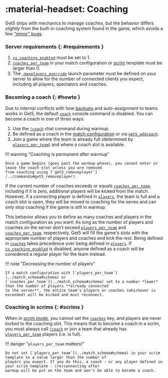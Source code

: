 # :material-headset: Coaching

Get5 ships with mechanics to manage coaches, but the behavior differs _slightly_ from the built-in coaching
system found in the game, which avoids a
few ["minor" bugs](https://en.wikipedia.org/wiki/Counter-Strike_coaching_bug_scandal).

### Server requirements {: #requirements }

1. [`sv_coaching_enabled`](https://totalcsgo.com/command/svcoachingenabled) must be set to 1.
2. [`coaches_per_team`](../match_schema#schema) in your match configuration
   or [scrim](../getting_started#scrims) template must be larger than 0.
3. The [`-maxplayers_override`](https://developer.valvesoftware.com/wiki/Maxplayers)
   launch parameter must be defined on your server to allow for the number of connected clients you expect, including
   all players, spectators and coaches.

### Becoming a coach {: #howto }

Due to internal conflicts with how [backups](../backup) and auto-assignment to teams works in Get5, the default
[`coach`](https://counterstrike.fandom.com/wiki/Coaching) console command is disabled. You can become a coach in one of
three ways:

1. Use the [`!coach`](../commands#coach) chat command during warmup.
2. Be defined as a coach in the [match configuration](../match_schema#schema) or
   via [`get5_addcoach`](../commands#get5_addcoach).
3. Join a game where the team is already full (determined by [`players_per_team`](../match_schema#schema)) and where a
   coach slot is available.

!!! warning "Coaching is permanent after warmup"

    Once a game begins (goes past the warmup-phase), you cannot enter or leave the coach slot unless you are removed
    from coaching using [`get5_removeplayer`](../commands#get5_removeplayer).

If the current number of coaches exceeds or equals [`coaches_per_team`](../match_schema#schema), including if it is
zero, additional players will be kicked from the match. However, if a connecting player is defined
in [`players`](../match_schema#schema), the team is full and a coach slot is open, they will be moved to coaching for
the series and can only stop coaching if the game is still in warmup.

This behavior allows you to define as many coaches and players in the match configuration as you want: As long as the
number of players and coaches on the server don't exceed [`players_per_team`](../match_schema#schema)
and [`coaches_per_team`](../match_schema#schema), respectively, Get5 will fill the
game's slots with the appropriate number of players and coaches and kick the rest. Being defined
in [`coaches`](../match_schema#schema) takes precedence over being defined
in [`players`](../match_schema#schema). If [`sv_coaching_enabled`](https://totalcsgo.com/command/svcoachingenabled) is
disabled, anyone defined as a coach will be considered a regular player for the team instead.

!!! note "Decreasing the number of players"

    If a match configuration with [`players_per_team`](../match_schema#schema) or
    [`coaches_per_team`](../match_schema#schema) set to a number *lower* than the number of players **already connected
    to the server**, the entire team's players or coaches (whichever is exceeded) will be kicked and must reconnect.

### Coaching in scrims {: #scrims }

When in [scrim mode](../getting_started#scrims), you cannot set the [`coaches`](../match_schema#schema) key, and
players are never _locked_ to the coaching slot. This means that to become a coach in a scrim, you must always
call [`!coach`](../commands#coach) or join a team that already has [`players_per_team`](../match_schema#schema)
players (i.e. is full).

!!! danger "`players_per_team` matters!"

    Do not set [`players_per_team`](../match_schema#schema) in your scrim template to a value larger than the number of
    players you expect. If you do this, a coach - or any player defined in your scrim template - (re)connecting after
    warmup will be put on the team and won't be able to become a coach.
